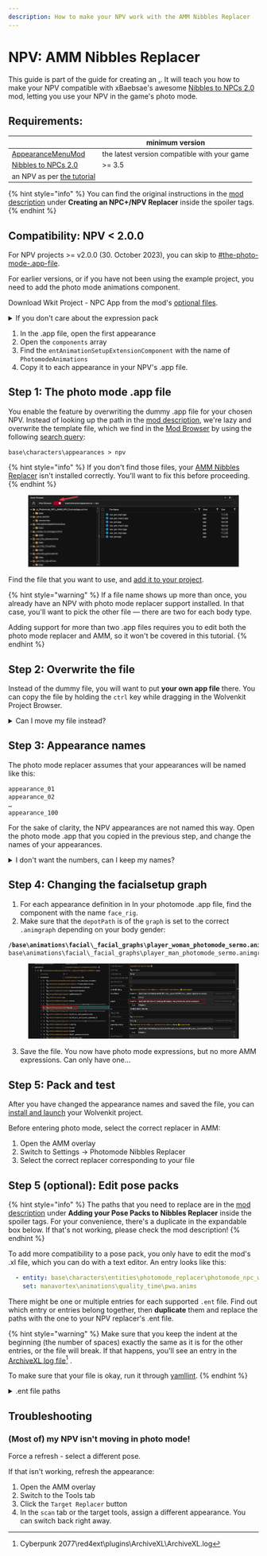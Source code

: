 ```yaml
---
description: How to make your NPV work with the AMM Nibbles Replacer
---
```


# NPV: AMM Nibbles Replacer

This guide is part of the guide for creating an [.](./ "mention"). It will teach you how to make your NPV compatible with xBaebsae's awesome [Nibbles to NPCs 2.0](https://www.nexusmods.com/cyberpunk2077/mods/8125) mod, letting you use your NPV in the game's photo mode.

## Requirements:

|                                                                          | minimum version                              |
| ------------------------------------------------------------------------ | -------------------------------------------- |
| [AppearanceMenuMod](https://www.nexusmods.com/cyberpunk2077/mods/790)    | the latest version compatible with your game |
| [Nibbles to NPCs 2.0](https://www.nexusmods.com/cyberpunk2077/mods/8125) | >= 3.5                                       |
| an NPV as per [the tutorial](./)                                         |                                              |

{% hint style="info" %}
You can find the original instructions in the [mod description](https://www.nexusmods.com/cyberpunk2077/mods/8125) under **Creating an NPC+/NPV Replacer** inside the spoiler tags.
{% endhint %}

## Compatibility: NPV < 2.0.0

For NPV projects >= v2.0.0 (30. October 2023), you can skip to [#the-photo-mode-.app-file](npv-amm-nibbles-replacer.md#the-photo-mode-.app-file "mention").

For earlier versions, or if you have not been using the example project, you need to add the photo mode animations component.&#x20;

Download Wkit Project - NPC App from the mod's [optional files](https://www.nexusmods.com/cyberpunk2077/mods/8125?tab=files).&#x20;

<details>

<summary>If you don't care about the expression pack</summary>

you can also lift the component from Johnny's photo mode app file:&#x20;

```
base\characters\appearances\main_npc\silverhand_photomode.app
```

If you're doing that, then the component you need will be near the bottom of the appearance.

</details>

1. In the .app file, open the first appearance
2. Open the `components` array
3. Find the `entAnimationSetupExtensionComponent` with the name of `PhotomodeAnimations`&#x20;
4. Copy it to each appearance in your NPV's .app file.

## Step 1: The photo mode .app file

You enable the feature by overwriting the dummy .app file for your chosen NPV. Instead of looking up the path in the [mod description](https://www.nexusmods.com/cyberpunk2077/mods/8125?tab=description), we're lazy and overwrite the template file, which we find in the [Mod Browser](http://127.0.0.1:5000/s/-MP\_ozZVx2gRZUPXkd4r/wolvenkit-app/editor/asset-browser#mod-browser) by using the following [search query](http://127.0.0.1:5000/s/-MP\_ozZVx2gRZUPXkd4r/wolvenkit-app/usage/wolvenkit-search-finding-files):

```
base\characters\appearances > npv
```

{% hint style="info" %}
If you don't find those files, your [AMM Nibbles Replacer](https://www.nexusmods.com/cyberpunk2077/mods/8125) isn't installed correctly. You'll want to fix this before proceeding.
{% endhint %}

<figure><img src="../../../../.gitbook/assets/npv_replacer_overwrite_app.png" alt=""><figcaption></figcaption></figure>

Find the file that you want to use, and [add it to your project](http://127.0.0.1:5000/s/-MP\_ozZVx2gRZUPXkd4r/wolvenkit-app/editor/asset-browser#adding-files-to-projects).

{% hint style="warning" %}
If a file name shows up more than once, you already have an NPV with photo mode replacer support installed. In that case, you'll want to pick the other file — there are two for each body type.&#x20;

Adding support for more than two .app files requires you to edit both the photo mode replacer and AMM, so it won't be covered in this tutorial.
{% endhint %}

## Step 2: Overwrite the file

Instead of the dummy file, you will want to put **your own app file** there. You can copy the file by holding the `ctrl` key while dragging in the Wolvenkit Project Browser.

<details>

<summary>Can I move my file instead?</summary>

No, you can't do that, because the photo mode expressions are using a different graph for the facial setup. CDPR solved that by pulling in different entity files, but (for now) we can't do that, so we have to have duplicate files.

</details>

## Step 3: Appearance names

The photo mode replacer assumes that your appearances will be named like this:

```
appearance_01
appearance_02
…
appearance_100
```

For the sake of clarity, the NPV appearances are not named this way. Open the photo mode .app that you copied in the previous step, and change the names of your appearances.

<details>

<summary>I don't want the numbers, can I keep my names?</summary>

In theory, yes. In practice, you'd have to edit both AMM and the Nibbles Replacer, so the answer is probably no.

</details>

## Step 4: Changing the facialsetup graph

1. For each appearance definition in In your photomode .app file, find the component with the name `face_rig`.
2. Make sure that the `depotPath` is of the `graph` is set to the correct `.animgraph` depending on your body gender:

<pre><code><strong>/base\animations\facial\_facial_graphs\player_woman_photomode_sermo.animgraph   
</strong>base\animations\facial\_facial_graphs\player_man_photomode_sermo.animgraph
</code></pre>

<figure><img src="../../../../.gitbook/assets/npv_photomode_replacer_animgraph.png" alt=""><figcaption></figcaption></figure>

3. Save the file. You now have photo mode expressions, but no more AMM expressions. Can only have one…

## Step 5: Pack and test

After you have changed the appearance names and saved the file, you can [install and launch](http://127.0.0.1:5000/s/-MP\_ozZVx2gRZUPXkd4r/wolvenkit-app/menu/toolbar#install-and-launch) your Wolvenkit project.&#x20;

Before entering photo mode, select the correct replacer in AMM:&#x20;

1. Open the AMM overlay
2. Switch to Settings -> Photomode Nibbles Replacer
3. Select the correct replacer corresponding to your file

## Step 5 (optional): Edit pose packs

{% hint style="info" %}
The paths that you need to replace are in the [mod description](https://www.nexusmods.com/cyberpunk2077/mods/8125) under **Adding your Pose Packs to Nibbles Replacer** inside the spoiler tags. For your convenience, there's a duplicate in the expandable box below. If that's not working, please check the mod description!
{% endhint %}

To add more compatibility to a pose pack, you only have to edit the mod's .xl file, which you can do with a text editor. An entry looks like this:

```yaml
  - entity: base\characters\entities\photomode_replacer\photomode_npc_woman_average.ent
    set: manavortex\animations\quality_time\pwa.anims
```

There might be one or multiple entries for each supported `.ent` file. Find out which entry or entries belong together, then **duplicate** them and replace the paths with the one to your NPV replacer's .ent file.

{% hint style="warning" %}
Make sure that you keep the indent at the beginning (the number of spaces) exactly the same as it is for the other entries, or the file will break. If that happens, you'll see an entry in the [ArchiveXL log file](#user-content-fn-1)[^1] .

To make sure that your file is okay, run it through [yamllint](https://www.yamllint.com/).
{% endhint %}

<details>

<summary>.ent file paths</summary>

This is **a copy** for your convenience. If the paths below aren'Ät working, please check the [mod description](https://www.nexusmods.com/cyberpunk2077/mods/8125) under **Adding your Pose Packs to Nibbles Replacer** inside the spoiler tags.

```
base\characters\entities\photomode_replacer\photomode_npc_woman_average.ent
base\characters\entities\photomode_replacer\photomode_npc_man_average.ent
base\characters\entities\photomode_replacer\photomode_npc_man_big.ent
base\characters\entities\photomode_replacer\photomode_npc_npv_fem1.ent
base\characters\entities\photomode_replacer\photomode_npc_npv_fem2.ent
base\characters\entities\photomode_replacer\photomode_npc_npv_masc1.ent
base\characters\entities\photomode_replacer\photomode_npc_npv_masc2.ent
base\characters\entities\photomode_replacer\photomode_npc_npv_big1.ent
base\characters\entities\photomode_replacer\photomode_npc_npv_big2.ent
```

</details>

## Troubleshooting

### (Most of) my NPV isn't moving in photo mode!

Force a refresh - select a different pose.&#x20;

If that isn't working, refresh the appearance:&#x20;

1. Open the AMM overlay
2. Switch to the Tools tab
3. Click the `Target Replacer` button
4. In the `scan` tab or the target tools, assign a different appearance. You can switch back right away.



[^1]: Cyberpunk 2077\red4ext\plugins\ArchiveXL\ArchiveXL.log

